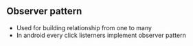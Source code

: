 ## Observer pattern

* Used for building relationship from one to many
* In android every click listerners implement observer pattern
